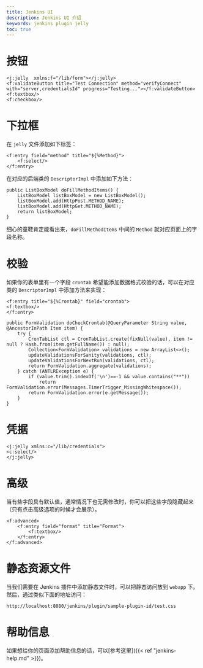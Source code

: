```yaml
---
title: Jenkins UI
description: Jenkins UI 介绍
keywords: jenkins plugin jelly
toc: true
---
```


# 按钮

```
<j:jelly  xmlns:f="/lib/form"></j:jelly>
<f:validateButton title="Test Connection" method="verifyConnect" with="server,credentialsId" progress="Testing..."></f:validateButton>
<f:textbox/>
<f:checkbox/>
```

# 下拉框

在 `jelly` 文件添加如下标签：

```
<f:entry field="method" title="${%Method}">
    <f:select/>
</f:entry>
```

在对应的后端类的 `DescriptorImpl` 中添加如下方法：

```
public ListBoxModel doFillMethodItems() {
    ListBoxModel listBoxModel = new ListBoxModel();
    listBoxModel.add(HttpPost.METHOD_NAME);
    listBoxModel.add(HttpGet.METHOD_NAME);
    return listBoxModel;
}
```

细心的童鞋肯定能看出来，`doFillMethodItems` 中间的 `Method` 就对应页面上的字段名称。

# 校验

如果你的表单里有一个字段 `crontab` 希望能添加数据格式校验的话，可以在对应类的 `DescriptorImpl` 中添加方法来实现：

```
<f:entry title="${%Crontab}" field="crontab">
<f:textbox/>
</f:entry>
```

```
public FormValidation doCheckCrontab(@QueryParameter String value, @AncestorInPath Item item) {
    try {
        CronTabList ctl = CronTabList.create(fixNull(value), item != null ? Hash.from(item.getFullName()) : null);
        Collection<FormValidation> validations = new ArrayList<>();
        updateValidationsForSanity(validations, ctl);
        updateValidationsForNextRun(validations, ctl);
        return FormValidation.aggregate(validations);
    } catch (ANTLRException e) {
        if (value.trim().indexOf('\n')==-1 && value.contains("**"))
            return FormValidation.error(Messages.TimerTrigger_MissingWhitespace());
        return FormValidation.error(e.getMessage());
    }
}
```

# 凭据

```
<j:jelly xmlns:c="/lib/credentials">
<c:select/>
</j:jelly>
```

# 高级

当有些字段具有默认值，通常情况下也无需修改时，你可以把这些字段隐藏起来（只有点击高级选项的时候才会展示）。

```
<f:advanced>
    <f:entry field="format" title="Format">
        <f:textbox/>
    </f:entry>
</f:advanced>
```

# 静态资源文件

当我们需要在 Jenkins 插件中添加静态文件时，可以把静态访问放到 `webapp` 下。然后，通过类似下面的地址访问：

`http://localhost:8080/jenkins/plugin/sample-plugin-id/test.css`

# 帮助信息

如果想给你的页面添加帮助信息的话，可以[参考这里]({{< ref "jenkins-help.md" >}})。
